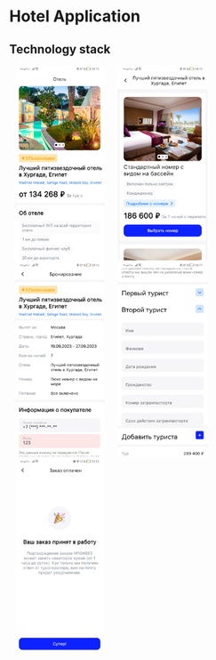 # Hotel Application
## Technology stack
<p>
    <img src="Screenshot_20231128_201533_com.example.hotel.jpg" height="350" hspace="10" >
    <img src="Screenshot_20231128_201546_com.example.hotel.jpg" height="350" hspace="10" >
    <img src="Screenshot_20231128_201626_com.example.hotel.jpg" height="350" hspace="10" >
    <img src="Screenshot_20231128_201708_com.example.hotel.jpg" height="350" hspace="10" >
    <img src="Screenshot_20231128_222507_com.example.hotel.jpg" height="350" hspace="10" >
</p>
